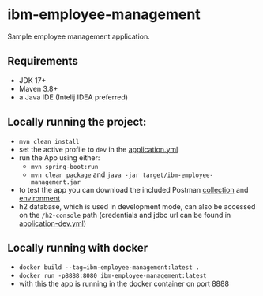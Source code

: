 # ibm-employee-management

Sample employee management application.

## Requirements

- JDK 17+
- Maven 3.8+
- a Java IDE (Intelij IDEA preferred)

## Locally running the project:

- `mvn clean install`
- set the active profile to `dev` in the [application.yml](./src/main/resources/application.yml)
- run the App using either: 
  - `mvn spring-boot:run` 
  - `mvn clean package` and `java -jar target/ibm-employee-management.jar`
- to test the app you can download the included
  Postman [collection](.postman/IBM-EMPLOYEE-MANAGEMENT.postman_collection.json)
  and [environment](.postman/IBM-EMPLOYEE-MANAGEMENT-dev.postman_environment.json)
- h2 database, which is used in development mode, can also be accessed on the `/h2-console` path (credentials and jdbc
  url can be found in [application-dev.yml](./src/main/resources/application-dev.yml)) 

## Locally running with docker
- `docker build --tag=ibm-employee-management:latest .`
- `docker run -p8888:8080 ibm-employee-management:latest`
- with this the app is running in the docker container on port 8888